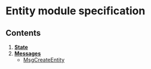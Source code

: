 # Entity module specification

## Contents

1. **[State](01_state.md)**
1. **[Messages](02_messages.md)**
    - [MsgCreateEntity](02_messages.md#MsgCreateEntity)

